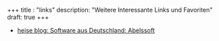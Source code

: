 +++
title : "links"
description: "Weitere Interessante Links und Favoriten"
draft: true
+++

* [heise blog: Software aus Deutschland: Abelssoft](https://www.heise.de/download/blog/Software-aus-Deutschland-Abelssoft-3824105)

